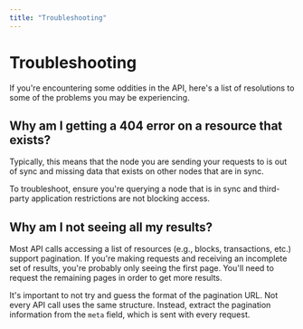 ```yaml
---
title: "Troubleshooting"
---
```


# Troubleshooting

If you're encountering some oddities in the API, here's a list of resolutions to some of the problems you may be experiencing.

## Why am I getting a 404 error on a resource that exists?

Typically, this means that the node you are sending your requests to is out of sync and missing data that exists on other nodes that are in sync.

To troubleshoot, ensure you're querying a node that is in sync and third-party application restrictions are not blocking access.

## Why am I not seeing all my results?

Most API calls accessing a list of resources (e.g., blocks, transactions, etc.) support pagination. If you're making requests and receiving an incomplete set of results, you're probably only seeing the first page. You'll need to request the remaining pages in order to get more results.

It's important to not try and guess the format of the pagination URL. Not every API call uses the same structure. Instead, extract the pagination information from the `meta` field, which is sent with every request.
